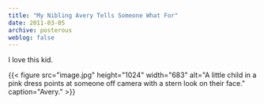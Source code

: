 ```yaml
---
title: "My Nibling Avery Tells Someone What For"
date: 2011-03-05
archive: posterous
weblog: false
---
```


I love this kid.

{{< figure 
	src="image.jpg" 
	height="1024" 
	width="683" 
	alt="A little child in a pink dress points at someone off camera with a stern look on their face." 
	caption="Avery." >}}
	
	